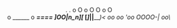 
<div align="center">

. . o O o O  O o O
<br>
                   o
         ______     o
____====  ]OO|_n_n__][_
[_______]_|__|_________)<
 oo   oo  'oo OOOO-| oo\\_
 
 </div>
